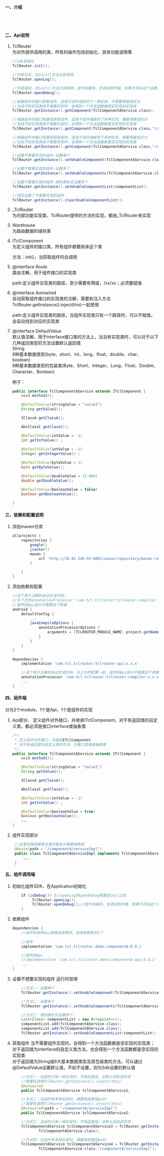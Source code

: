 #### 一、介绍
  
  <br/>
  <br>
    

#### 二、Api说明
1. TclRouter  
    为对外提供调用的类，所有的操作包括初始化，具体功能调用等

    ``` java
    //Sdk初始化  
    TclRouter.init();

    //开启日志，在init()方法之前调用  
    TclRouter.openLog();

    //开启调试，在init()方法之前调用，因为有缓存，在调试的时候，如果不开启这个设置，涉及到组件有变更，会不能实时更新  
    TclRouter.openDebug();

    //根据组件的接口获取组件，适用于组件端提供了一种实现，不需要用路径区分  
    //当找不到实现类或不需要实现时，会得到一个方法函数都是空实现的实现类  
    TclRouter.getInstance().getComponent(TclComponentAService.class);

    //根据组件的接口和路径获取组件，适用于组件端提供了多种实现，需要用路径区分  
    //当找不到实现类或不需要实现时，会得到一个方法函数都是空实现的实现类  
    TclRouter.getInstance().getComponent(TclComponentAService.class,"/componentA/serviceImpl");

    //根据组件的接口和路径获取组件，适用于组件端提供了多种实现，需要用路径区分  
    //当找不到实现类或不需要实现时，会得到一个方法函数都是空实现的实现类  
    TclRouter.getInstance().getComponent(TclComponentAService.class,"/componentA/serviceImpl");

    //设置不需要实现的组件-设置单个  
    TclRouter.getInstance().setUnableComponent(TclComponentAService.class);

    //设置不需要实现的组件-设置多个  
    TclRouter.getInstance().setUnableComponents(TclComponentAService.class,TclComponentBService.class);

    //设置不需要实现的组件-用列表形式设置多个  
    TclRouter.getInstance().setUnableComponentList(componentList);

    //清空设置了不需要实现的组件  
    TclRouter.getInstance().clearUnableComponentList();
    ```
2. _TclRouter  
    为内部功能实现类，TclRouter提供的方法的实现，都由_TclRouter来实现

3. Warehouse  
    为路由数据的储存类

4. ITclComponent  
    为定义组件的接口类，所有组件都要继承这个类

    方法：init()，当获取组件时会调用

5. @interface Route  
    路由注解，用于组件接口的实现类

    path:定义组件实现类的路径，至少需要有两级，/xx/xx；必须要赋值

6. @interface Autowired  
    自动获取组件接口的实现类的注解，需要和注入方法TclRouter.getInstance().inject(this)一起使用

    path:定义组件实现类的路径，当组件实现类只有一个路径时，可以不赋值，会自动找到对应的实现类

7. @interface DefaultValue  
    默认值注解，用于interface接口类的方法上，当没有实现类时，可以对于以下几种返回类型的方法设置默认返回值  
    String  
    8种基本数据类型(byte、short、int、long、float、double、char、boolean)  
    8种基本数据类型的包装类(Byte、Short、Integer、Long、Float、Double、Character、Boolean)  

    
    例子：
    ``` java
    public interface TclComponentAService extends ITclComponent {
        void method1();
    
        @DefaultValue(stringValue = "value1")
        String getValue1();
    
        IClassA getClassA();
    
        AbsClassC getClassC();
    
        @DefaultValue(intValue = -1)
        int getIntValue() ;
        
        @DefaultValue(intValue = -1)
        Integer getIntegerValue() ;        
    
        @DefaultValue(byteValue = 1)
        byte getByteValue();
    
        @DefaultValue(doubleValue = 12.00d)
        double getDoubleValue();
    
        @DefaultValue(booleanValue = false)
        boolean getBooleanValue();
        
    }
    ```


#### 三、依赖和配置说明
1. 添加maven仓库

    ``` gradle
    allprojects {
        repositories {
            google()
            jcenter()
            maven {
                url 'http://10.92.246.65:8081/nexus/repository/maven-releases/'
            }

        }
    }
    ```

2. 添加依赖和配置
    ``` gradle
    //这个用于注解的自动生成代码，
    //与下方的annotationProcessor 'com.tcl.tclrouter:tclrouter-compiler: x.x.x'依赖一起，
    //组件的Api部分不需要这个配置
    android {
        defaultConfig {
            ...
            javaCompileOptions {
                annotationProcessorOptions {
                    arguments = [TCLROUTER_MODULE_NAME: project.getName()]
                }
            }
        }
    }

    dependencies {
        implementation 'com.tcl.tclrouter:tclrouter-api:x.x.x'

        //这个用于注解的自动生成代码，与上方的配置一起，组件的Api部分不需要这个依赖
        annotationProcessor 'com.tcl.tclrouter:tclrouter-compiler:x.x.x'
        ...
    }
    ```

#### 四、组件端
分为2个module，1个是Api，1个是组件的实现  
1. Api部分、
    定义组件对外接口，并继承ITclComponent，对于有返回值的自定义类，都必须是接口interface或抽象类  
    ``` java
    /**
     * 定义组件对外接口，并继承ITclComponent
     * 对于有返回值为自定义类的方法，为接口类或者抽象类
     */
    public interface TclComponentAService extends ITclComponent {
        void method1();

        @DefaultValue(stringValue = "value1")
        String getValue1();

        IClassA getClassA();

        AbsClassC getClassC();

        @DefaultValue(intValue = -1)
        int getIntValue() ;

        @DefaultValue(booleanValue = true)
        boolean getBooleanValue();
        ...
    }
    ```

2. 组件实现部分
    ``` java
     //这里的路径需要注意的是至少需要有两级
     @Route(path = "/componentA/serviceImpl")
     public class TclComponentAServiceImpl implements TclComponentAService {
         ...
     }
    ```

#### 五、组件调用端

1. 初始化组件SDK，在Application初始化

    ``` java
        if (isDebug()) {//openLog和openDebug需要在init之前
             TclRouter.openLog();
             TclRouter.openDebug();//因为有缓存，在调试的时候，如果不开启这个设置，涉及到组件有变更，会不能实时更新
        }
    ```

2. 依赖组件

    ``` gradle
    dependencies {
        //组件和组件Api根据具体需求，选择依赖其中1个
          
        //组件
        implementation 'com.tcl.tclrouter.demo:componentA:0.0.1'

        //组件的Api
        //implementation 'com.tcl.tclrouter.demo:componentA-api:0.0.2'
        ...
    }
    ```

3. 设置不想要实现的组件  运行时禁用

    ``` java
        //方式一：设置单个
        TclRouter.getInstance().setUnableComponent(TclComponentAService.class);

        //方式二：设置多个
        TclRouter.getInstance().setUnableComponents(TclComponentAService.class,TclComponentBService.class);

        //方式三：用列表形式设置多个
        List<Class> componentList = new ArrayList<>();
        componentList.add(TclComponentAService.class);
        componentList.add(TclComponentBService.class);
        TclRouter.getInstance().setUnableComponentList(componentList);
    ```


3. 获取组件
    当不需要组件实现时，会得到一个方法函数都是空实现的实现类；  
    对于返回值为interface的自定义类方法，也会得到一个方法函数都是空实现的实现类  
    对于返回值为String或8大基本数据类型及其包装类的方法，可以通过@DefaultValue设置默认值，不如不设置，则为Sdk设置的默认值
    ``` java
        //方式一：当组件只有一种实现时，不指定路径，会默认找到该实现
        //需要先调用TclRouter.getInstance().inject(this)
        @Autowired
        public TclComponentAService tclComponentAService1;

        //方式二：当组件有多种实现时，需要指定路径path
        //需要先调用TclRouter.getInstance().inject(this)
        @Autowired(path = "/componentA/serviceImpl")
        public TclComponentAService tclComponentAService2;

        //方式三：当组件只有一种实现时，不指定路径，会默认找到该实现
        TclComponentAService tclComponentAService3 = TclRouter.getInstance().getComponent(
                TclComponentAService.class);

        //方式四：当组件有多种实现时，需要指定路径path
        TclComponentAService tclComponentAService4 = TclRouter.getInstance().getComponent(
                TclComponentAService.class,"/componentA/serviceImpl");
    ```

